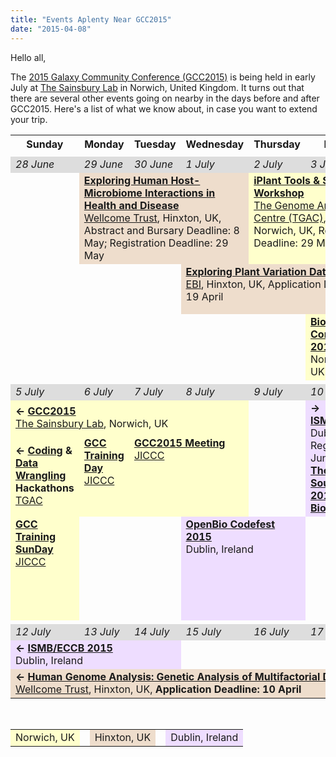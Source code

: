 ```yaml
---
title: "Events Aplenty Near GCC2015"
date: "2015-04-08"
---
```


Hello all,

The [2015 Galaxy Community Conference (GCC2015)](http://gcc2015.tsl.ac.uk/) is being held in early July at [The Sainsbury Lab](http://www.tsl.ac.uk/) in Norwich, United Kingdom.  It turns out that there are several other events going on nearby in the days before and after GCC2015.  Here's a list of what we know about, in case you want to extend your trip.


<table>
  <tr class="th" >
    <th style=" width: 14%;"> Sunday </th>
    <th style=" width: 14%;"> Monday </th>
    <th style=" width: 14%;"> Tuesday </th>
    <th style=" width: 14%;"> Wednesday </th>
    <th style=" width: 14%;"> Thursday </th>
    <th style=" width: 14%;"> Friday </th>
    <th> Saturday </th>
  </tr>
  <tr>
    <td colspan=7 style=" border: none;"> </td>
  </tr>
  <tr>
    <td style=" background-color: #ddd;"> <em>28 June</em> </td>
    <td style=" background-color: #ddd;"> <em>29 June</em> </td>
    <td style=" background-color: #ddd;"> <em>30 June</em> </td>
    <td style=" background-color: #ddd;"> <em>1 July</em> </td>
    <td style=" background-color: #ddd;"> <em>2 July</em> </td>
    <td style=" background-color: #ddd;"> <em>3 July</em> </td>
    <td style=" background-color: #ddd;"> <em>4 July</em> </td>
  </tr>
  <tr>
    <td rowspan=3> </td>
    <td colspan=3 style=" background-color: #edc;"> <strong><a href='https://registration.hinxton.wellcome.ac.uk/display_info.asp?id=480'>Exploring Human Host-Microbiome Interactions in Health and Disease</a></strong><br /><a href='http://www.wellcome.ac.uk/Funding/Biomedical-science/Funded-projects/Major-initiatives/Wellcome-Trust-Sanger-Institute/Wellcome-Trust-Genome-Campus/index.htm'>Wellcome Trust</a>, Hinxton, UK, Abstract and Bursary Deadline: 8 May; Registration Deadline: 29 May </td>
    <td colspan=2 style=" vertical-align: top; background-color: #ffc;"> <strong><a href='http://www.tgac.ac.uk/361_Division/training-programme/courses-workshops/tgac-events/iplant-tools-and-services/'>iPlant Tools & Services Workshop</a></strong><br /> <a href='http://www.tgac.ac.uk/'>The Genome Analysis Centre (TGAC)</a>, Norwich, UK, Regis. Deadline: 29 May </td>
    <td rowspan=2 style=" vertical-align: top; text-align: left; background-color: #ffc;"> <div class='right'> <strong>&rarr;</strong></div> <strong><a href='http://gcc2015.tsl.ac.uk/'>GCC2015</a></strong><br /> <a href='http://www.tsl.ac.uk/'>The Sainsbury Lab</a>, Norwich, UK <br /><strong><a href='http://gcc2015.tsl.ac.uk/Hackathon/'>Coding</a> & <a href='http://gcc2015.tsl.ac.uk/data-hackathon/'>Data Wrangling</a> Hackathons</strong><br /> <a href='http://www.tgac.ac.uk/'>TGAC</a> </td>
  </tr>
  <tr>
    <td colspan=2 rowspan=2 style=" vertical-align: top; text-align: left;"> </td>
    <td colspan=3 style=" vertical-align: top; text-align: left; background-color: #edc;"> <strong><a href='http://www.ebi.ac.uk/training/course/mining-plant-variation-data'>Exploring Plant Variation Data</a></strong><br /><a href='http://www.ebi.ac.uk/'>EBI</a>, Hinxton, UK, Application Deadline 19 April </td>
  </tr>
  <tr>
    <td colspan=2> </td>
    <td style=" background-color: #ffc;"> <strong><a href='http://conf.biojs.net/'>BioJS Conference 2015</a></strong><br />Norwich, UK </td>
    <td style=" vertical-align: top; background-color: #ffc;"> <strong><a href='http://conf.biojs.net/#hackathon'>BioJS Hackathon</a></strong><br />Norwich, UK </td>
  </tr>
  <tr>
    <td colspan=7 style=" border: none;"> </td>
  </tr>
  <tr>
    <td style=" background-color: #ddd;"> <em>5 July</em> </td>
    <td style=" background-color: #ddd;"> <em>6 July</em> </td>
    <td style=" background-color: #ddd;"> <em>7 July</em> </td>
    <td style=" background-color: #ddd;"> <em>8 July</em> </td>
    <td style=" background-color: #ddd;"> <em>9 July</em> </td>
    <td style=" background-color: #ddd;"> <em>10 July</em> </td>
    <td style=" background-color: #ddd;"> <em>11 July</em> </td>
  </tr>
  <tr>
    <td colspan=4 style=" text-align: left; background-color: #ffc;"> <strong>&larr; <a href='http://gcc2015.tsl.ac.uk/'>GCC2015</a></strong><br /> <a href='http://www.tsl.ac.uk/'>The Sainsbury Lab</a>, Norwich, UK </td>
    <td rowspan=2> </td>
    <td colspan=2 rowspan=2 style=" text-align: left; background-color: #edf;"> <div class='right'><strong>&rarr;</strong></div> <strong><a href='/src/events/ismb2015/index.md'>ISMB/ECCB 2015</a></strong><br /> Dublin, Ireland, Early Registration Deadline: 5 June<br /><strong><a href='/src/events/ismb2015/index.md'>The Bioinformatics Open Source Conference (BOSC 2015)</a></strong><br /> <strong><a href='http://www.biovis.net/'>BioVis 2015</a></strong> </td>
  </tr>
  <tr>
    <td style=" background-color: #ffc;"> <strong>&larr; <a href='http://gcc2015.tsl.ac.uk/Hackathon/'>Coding</a> & <a href='http://gcc2015.tsl.ac.uk/data-hackathon/'>Data Wrangling</a> Hackathons</strong><br /> <a href='http://www.tgac.ac.uk/'>TGAC</a> </td>
    <td style=" vertical-align: top; background-color: #ffc;"> <strong><a href='http://gcc2015.tsl.ac.uk/Training-Day/#Training_Day'>GCC Training Day</a></strong><br /> <a href='https://www.jic.ac.uk/whats-on/conference-centre/'>JICCC</a> </td>
    <td colspan=2 style=" vertical-align: top; background-color: #ffc;"> <strong><a href='http://gcc2015.tsl.ac.uk/programme/'>GCC2015 Meeting</a></strong><br /><a href='https://www.jic.ac.uk/whats-on/conference-centre/'>JICCC</a> </td>
  </tr>
  <tr>
    <td style=" vertical-align: top; background-color: #ffc;"> <strong><a href='http://gcc2015.tsl.ac.uk/Training-Day/'>GCC Training SunDay</a></strong><br /> <a href='https://www.jic.ac.uk/whats-on/conference-centre/'>JICCC</a> </td>
    <td colspan=2> </td>
    <td colspan=2 style=" vertical-align: top; background-color: #edf;"> <strong><a href='http://www.open-bio.org/wiki/Codefest_2015'>OpenBio Codefest 2015</a></strong><br /> Dublin, Ireland </td>
    <td> </td>
    <td style=" background-color: #edc;"> <div class='right'> <strong>&rarr;</strong></div> <strong><a href='http://www.wellcome.ac.uk/Education-resources/Courses-and-conferences/Advanced-Courses-and-Scientific-Conferences/Advanced-Courses/WTX026851.htm'>Human Genome Analysis: Genetic Analysis of Multifactorial Diseases</a></strong> </td>
  </tr>
  <tr>
    <td colspan=7 style=" border: none;"> </td>
  </tr>
  <tr>
    <td style=" background-color: #ddd;"> <em>12 July</em> </td>
    <td style=" background-color: #ddd;"> <em>13 July</em> </td>
    <td style=" background-color: #ddd;"> <em>14 July</em> </td>
    <td style=" background-color: #ddd;"> <em>15 July</em> </td>
    <td style=" background-color: #ddd;"> <em>16 July</em> </td>
    <td style=" background-color: #ddd;"> <em>17 July</em> </td>
    <td style=" background-color: #ddd;"> <em>18 July</em> </td>
  </tr>
  <tr>
    <td colspan=3 style=" background-color: #edf;"> <strong>&larr; <a href='/src/events/ismb2015/index.md'>ISMB/ECCB 2015</a></strong><br /> Dublin, Ireland </td>
    <td colspan=4> </td>
  </tr>
  <tr>
    <td colspan=6 style=" background-color: #edc;"> <strong>&larr; <a href='http://www.wellcome.ac.uk/Education-resources/Courses-and-conferences/Advanced-Courses-and-Scientific-Conferences/Advanced-Courses/WTX026851.htm'>Human Genome Analysis: Genetic Analysis of Multifactorial Diseases</a></strong><br /><a href='http://www.wellcome.ac.uk/Funding/Biomedical-science/Funded-projects/Major-initiatives/Wellcome-Trust-Sanger-Institute/Wellcome-Trust-Genome-Campus/index.htm'>Wellcome Trust</a>, Hinxton, UK, <strong>Application Deadline: 10 April</strong> </td>
    <td> </td>
  </tr>
</table>


<br />
<table>
  <tr>
    <td style=" background-color: #ffc;"> Norwich, UK </td>
    <td style=" border: none;"> </td>
    <td style=" background-color: #edc;"> Hinxton, UK </td>
    <td style=" border: none;"> </td>
    <td style=" background-color: #edf;"> Dublin, Ireland </td>
  </tr>
</table>
